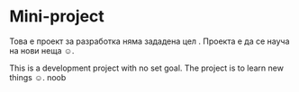 # Mini-project
Това е проект за разработка няма зададена цел . Проекта е да се науча на нови неща ☺.

This is a development project with no set goal. The project is to learn new things ☺.
noob
